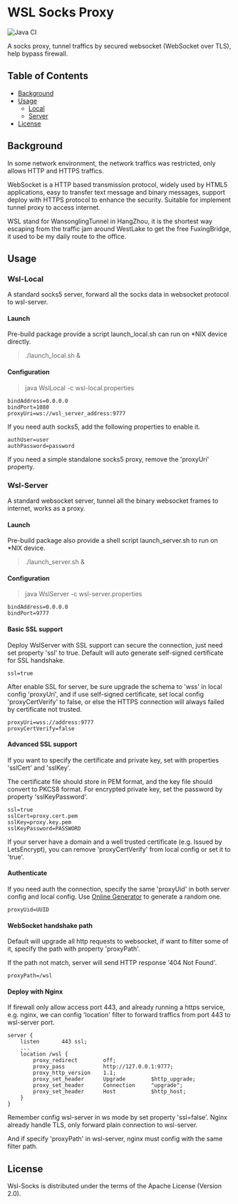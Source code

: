# WSL Socks Proxy

![Java CI](https://github.com/ninetymiles/wsl-socks/workflows/Java%20CI/badge.svg)

A socks proxy, tunnel traffics by secured websocket (WebSocket over TLS), help bypass firewall.

## Table of Contents

- [Background](#background)
- [Usage](#usage)
	- [Local](#wsl-local)
	- [Server](#wsl-server)
- [License](#license)

## Background

In some network environment, the network traffics was restricted, only allows HTTP and HTTPS traffics.

WebSocket is a HTTP based transmission protocol, widely used by HTML5 applications, easy to transfer text message and binary messages, support deploy with HTTPS protocol to enhance the security. Suitable for implement tunnel proxy to access internet.

WSL stand for WansonglingTunnel in HangZhou, it is the shortest way escaping from the traffic jam around WestLake to get the free FuxingBridge, it used to be my daily route to the office.

## Usage

### Wsl-Local

A standard socks5 server, forward all the socks data in websocket protocol to wsl-server.

#### Launch

Pre-build package provide a script launch_local.sh can run on \*NIX device directly.

> ./launch_local.sh &

#### Configuration

> java WslLocal -c wsl-local.properties

```
bindAddress=0.0.0.0
bindPort=1080
proxyUri=ws://wsl_server_address:9777
```

If you need auth socks5, add the following properties to enable it.

```
authUser=user
authPassword=password
```

If you need a simple standalone socks5 proxy, remove the 'proxyUri' property.

### Wsl-Server

A standard websocket server, tunnel all the binary websocket frames to internet, works as a proxy.

#### Launch

Pre-build package also provide a shell script launch_server.sh to run on \*NIX device.

> ./launch_server.sh &

#### Configuration

> java WslServer -c wsl-server.properties

```
bindAddress=0.0.0.0
bindPort=9777
```

#### Basic SSL support

Deploy WslServer with SSL support can secure the connection, just need set property 'ssl' to true. Default will auto generate self-signed certificate for SSL handshake.

```
ssl=true
```

After enable SSL for server, be sure upgrade the schema to 'wss' in local config 'proxyUri', and if use self-signed certificate, set local config 'proxyCertVerify' to false, or else the HTTPS connection will always failed by certificate not trusted.

```
proxyUri=wss://address:9777
proxyCertVerify=false
```

#### Advanced SSL support

If you want to specify the certificate and private key, set with properties 'sslCert' and 'sslKey'.

The certificate file should store in PEM format, and the key file should convert to PKCS8 format. For encrypted private key, set the password by property 'sslKeyPassword'.

```
ssl=true
sslCert=proxy.cert.pem
sslKey=proxy.key.pem
sslKeyPassword=PASSWORD
```

If your server have a domain and a well trusted certificate (e.g. Issued by LetsEncrypt), you can remove 'proxyCertVerify' from local config or set it to 'true'.

#### Authenticate

If you need auth the connection, specify the same 'proxyUid' in both server config and local config. Use [Online Generator](https://www.uuidgenerator.net/) to generate a random one.

```
proxyUid=UUID
```

#### WebSocket handshake path

Default will upgrade all http requests to websocket, if want to filter some of it, specify the path with property 'proxyPath'.

If the path not match, server will send HTTP response '404 Not Found'.

```
proxyPath=/wsl
```

#### Deploy with Nginx

If firewall only allow access port 443, and already running a https service, e.g. nginx, we can config 'location' filter to forward traffics from port 443 to wsl-server port.

```
server {
    listen       443 ssl;
    ...
    location /wsl {
        proxy_redirect        off;
        proxy_pass            http://127.0.0.1:9777;
        proxy_http_version    1.1;
        proxy_set_header      Upgrade        $http_upgrade;
        proxy_set_header      Connection     "upgrade";
        proxy_set_header      Host           $http_host;
    }
}
```

Remember config wsl-server in ws mode by set property 'ssl=false'. Nginx already handle TLS, only forward plain connection to wsl-server.

And if specify 'proxyPath' in wsl-server, nginx must config with the same filter path.

## License

Wsl-Socks is distributed under the terms of the Apache License (Version 2.0).
